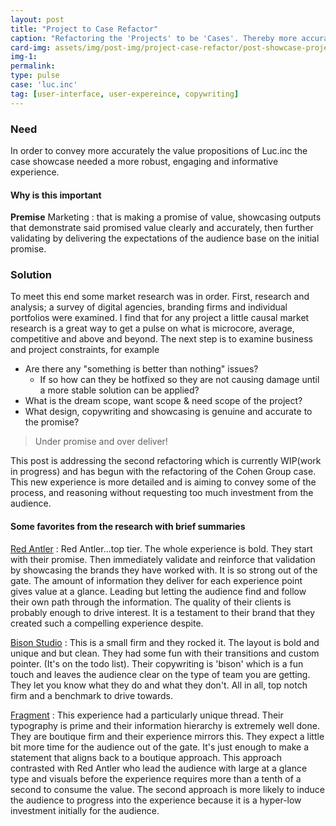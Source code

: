 ```yaml
---
layout: post
title: "Project to Case Refactor"
caption: "Refactoring the 'Projects' to be 'Cases'. Thereby more accurately presenting content"
card-img: assets/img/post-img/project-case-refactor/post-showcase-project-refactor-case-@2x.jpg
img-1:  
permalink:
type: pulse
case: 'luc.inc'
tag: [user-interface, user-expereince, copywriting]
---
```



### Need
In order to convey more accurately the value propositions of Luc.inc the case showcase needed a more robust, engaging and informative experience.

#### Why is this important
__Premise__
Marketing
: that is making a promise of value, showcasing outputs that demonstrate said promised value clearly and accurately, then further validating by delivering the expectations of the audience base on the initial promise.


### Solution
To meet this end some market research was in order. First, research and analysis; a survey of digital agencies, branding firms and individual portfolios were examined. I find that for any project a little causal market research is a great way to get a pulse on what is microcore, average, competitive and above and beyond.
The next step is to examine business and project constraints, for example
- Are there any "something is better than nothing" issues?
  - If so how can they be hotfixed so they are not causing damage until a more stable solution can be applied?
- What is the dream scope, want scope & need scope of the project?
- What design, copywriting and showcasing is genuine and accurate to the promise?
> Under promise and over deliver!

This post is addressing the second refactoring which is currently WIP(work in progress) and has begun with the refactoring of the Cohen Group case. This new experience is more detailed and is aiming to convey some of the process, and reasoning without requesting too much investment from the audience.


#### Some favorites from the research with brief summaries

[Red Antler](https://redantler.com/)
: Red Antler...top tier. The whole experience is bold. They start with their promise. Then immediately validate and reinforce that validation by showcasing the brands they have worked with.
It is so strong out of the gate. The amount of information they deliver for each experience point gives value at a glance. Leading but letting the audience find and follow their own path through the information. The quality of their clients is probably enough to drive interest. It is a testament to their brand that they created such a compelling experience despite.

[Bison Studio](https://bison.studio/)
: This is a small firm and they rocked it. The layout is bold and unique and but clean. They had some fun with their transitions and custom pointer. (It's on the todo list). Their copywriting is 'bison' which is a fun touch and leaves the audience clear on the type of team you are getting. They let you know what they do and what they don't. All in all, top notch firm and a benchmark to drive towards.

[Fragment](https://fragment.lv/)
: This experience had a particularly unique thread. Their typography is prime and their information hierarchy is extremely well done. They are boutique firm and their experience mirrors this. They expect a little bit more time for the audience out of the gate. It's just enough to make a statement that aligns back to a boutique approach. This approach contrasted with Red Antler who lead the audience with large at a glance type and visuals before the experience requires more than a tenth of a second to consume the value. The second approach is more likely to induce the audience to progress into the experience because it is a hyper-low investment initially for the audience.



<!-- [Mud](https://ournameismud.co.uk/)
:
- [Transom Design](http://www.transom.design/) -->
<!-- - [Salted Ink](http://saltedink.com/)
- [Rubric](https://www.studiorubric.co/)
- [JonLuca](https://www.jonlu.ca/#) -->
